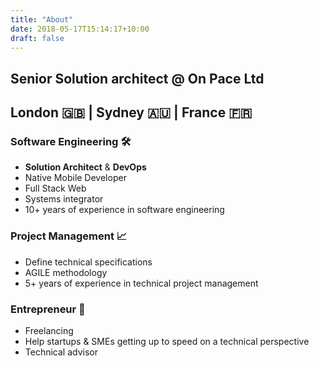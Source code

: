 ```yaml
---
title: "About"
date: 2018-05-17T15:14:17+10:00
draft: false
---
```


## Senior Solution architect @ On Pace Ltd
## London 🇬🇧 | Sydney 🇦🇺 | France 🇫🇷

### Software Engineering 🛠
- **Solution Architect** & **DevOps**
- Native Mobile Developer
- Full Stack Web
- Systems integrator
- 10+ years of experience in software engineering

### Project Management 📈
- Define technical specifications
- AGILE methodology
- 5+ years of experience in technical project management

### Entrepreneur 🚀
- Freelancing
- Help startups & SMEs getting up to speed on a technical perspective
- Technical advisor

<!-- 
<img class="logo" src="https://upload.wikimedia.org/wikipedia/commons/thumb/d/d9/Node.js_logo.svg/2000px-Node.js_logo.svg.png" placeholder="NodeJS"/>
<img class="logo" src="https://upload.wikimedia.org/wikipedia/commons/thumb/c/ca/AngularJS_logo.svg/800px-AngularJS_logo.svg.png" placeholder="NodeJS"/>
<img class="logo" src="https://cdn-images-1.medium.com/max/1200/1*Qc0XxYm-qAZL-7tjjlNfrg.png" placeholder="Ruby"/>
<img class="logo" src="http://www.streamscape.com/images/main_content/solutions/mongo-underline.png" placeholder="Mongo"/>
<img class="logo" src="https://i.pinimg.com/originals/69/2d/4b/692d4ba7140e948920a8ccabe2f05973.png" placeholder="SQL"/> -->


<!-- <img class="logo" src="https://a0.awsstatic.com/libra-css/images/logos/aws_logo_smile_1200x630.png" placeholder="AWS"/>
<img class="logo" src="http://gluonhq.com/wp-content/uploads/2018/03/azure.png" placeholder="Azure"/>
<img class="logo" src="https://cdn-images-1.medium.com/max/2000/1*PCfipbEQTl6TLTGppEvUZA.png" placeholder="Docker"/>
<img class="logo" src="https://travis-ci.com/images/logos/TravisCI-Full-Color.png" placeholder="Travis CI"/>
<img class="logo" src="https://pages.codeship.com/hubfs/logo_codeship_colour_whitebg.png?t=1525831111946" placeholder="Codeship"/>
<img class="logo" src="https://www.mumosystems.com/wp-content/uploads/2015/07/Bamboo@2x-blue-400x400-transparent-344x200.png" placeholder="Bamboo"/>
<img class="logo" src="https://cdn-images-1.medium.com/max/800/1*qOlQSRAFuvGdP-YRg1WFWA.png" placeholder="Wercker"/>
<img class="logo" src="https://www.netlify.com/img/press/logos/full-logo-light.png" placeholder="Netlify"/> -->

<!-- <img class="logo" src="http://www.pngmart.com/files/4/Android-PNG-HD.png" placeholder="Android"/>
<img class="logo" src="http://codehustler.org/wp-content/uploads/2012/12/java_logo.png" placeholder="Java"/> -->
